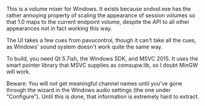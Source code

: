 This is a volume mixer for Windows. It exists because sndvol.exe has the rather
annoying property of scaling the appearance of session volumes so that 1.0 maps
to the current endpoint volume, despite the API to all other appearances not in
fact working this way.

The UI takes a few cues from pavucontrol, though it can't take all the cues, as
Windows' sound system doesn't work quite the same way.

To build, you need Qt 5.7ish, the Windows SDK, and MSVC 2015. It uses the smart
pointer library that MSVC supplies as comsupw.lib, so I doubt MinGW will work.

Beware: You will not get meaningful channel names until you've gone through the
wizard in the Windows audio settings (the one under "Configure"). Until this is
done, that information is extremely hard to extract.
